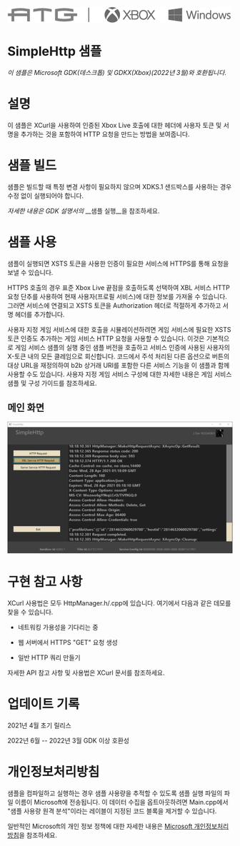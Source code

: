 ![](./media/image1.png)

# SimpleHttp 샘플

*이 샘플은 Microsoft GDK(데스크톱) 및 GDKX(Xbox)(2022년 3월)와 호환됩니다.*

# 설명

이 샘플은 XCurl을 사용하여 인증된 Xbox Live 호출에 대한 헤더에 사용자 토큰 및 서명을 추가하는 것을 포함하여 HTTP 요청을 만드는 방법을 보여줍니다.

# 샘플 빌드

샘플은 빌드할 때 특정 변경 사항이 필요하지 않으며 XDKS.1 샌드박스를 사용하는 경우 수정 없이 실행되어야 합니다.

*자세한 내용은* *GDK 설명서의* __샘플 실행__을 참조하세요.&nbsp;

# 샘플 사용

샘플이 실행되면 XSTS 토큰을 사용한 인증이 필요한 서비스에 HTTPS를 통해 요청을 보낼 수 있습니다.

HTTPS 호출의 경우 표준 Xbox Live 끝점을 호출하도록 선택하여 XBL 서비스 HTTP 요청 단추를 사용하여 현재 사용자(프로필 서비스)에 대한 정보를 가져올 수 있습니다. 그러면 서비스에 연결되고 XSTS 토큰을 Authorization 헤더로 적절하게 추가하고 서명 헤더를 추가합니다.

사용자 지정 게임 서비스에 대한 호출을 시뮬레이션하려면 게임 서비스에 필요한 XSTS 토큰 인증도 추가하는 게임 서비스 HTTP 요청을 사용할 수 있습니다. 이것은 기본적으로 게임 서비스 샘플의 실행 중인 샘플 버전을 호출하고 서비스 인증에 사용된 사용자의 X-토큰 내의 모든 클레임으로 회신합니다. 코드에서 주석 처리된 다른 옵션으로 버튼의 대상 URL을 재정의하여 b2b 상거래 URI를 포함한 다른 서비스 기능을 이 샘플과 함께 사용할 수도 있습니다. 사용자 지정 게임 서비스 구성에 대한 자세한 내용은 게임 서비스 샘플 및 구성 가이드를 참조하세요.

## 메인 화면

![그래픽 사용자 인터페이스, 텍스트, 웹사이트 설명이 자동으로 생성됨](./media/image3.png)

# 구현 참고 사항

XCurl 사용법은 모두 HttpManager.h/.cpp에 있습니다. 여기에서 다음과 같은 데모를 찾을 수 있습니다.

- 네트워킹 가용성을 기다리는 중

- 웹 서버에서 HTTPS "GET" 요청 생성

- 일반 HTTP 쿼리 만들기

자세한 API 참고 사항 및 사용법은 XCurl 문서를 참조하세요.

# 업데이트 기록

2021년 4월 초기 릴리스

2022년 6월 -- 2022년 3월 GDK 이상 호환성

# 개인정보처리방침

샘플을 컴파일하고 실행하는 경우 샘플 사용량을 추적할 수 있도록 샘플 실행 파일의 파일 이름이 Microsoft에 전송됩니다. 이 데이터 수집을 옵트아웃하려면 Main.cpp에서 "샘플 사용량 원격 분석"이라는 레이블이 지정된 코드 블록을 제거할 수 있습니다.

일반적인 Microsoft의 개인 정보 정책에 대한 자세한 내용은 [Microsoft 개인정보처리방침](https://privacy.microsoft.com/en-us/privacystatement/)을 참조하세요.


